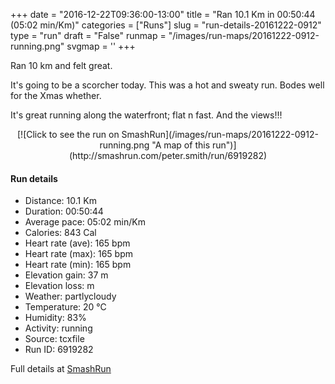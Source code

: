 +++
date = "2016-12-22T09:36:00-13:00"
title = "Ran 10.1 Km in 00:50:44 (05:02 min/Km)"
categories = ["Runs"]
slug = "run-details-20161222-0912"
type = "run"
draft = "False"
runmap = "/images/run-maps/20161222-0912-running.png"
svgmap = '<polyline points="0 54, 0 57, 1 58, 1 58, 1 58, 2 57, 3 56, 4 56, 5 55, 6 54, 7 53, 7 52, 10 50, 10 50, 11 50, 11 49, 12 49, 13 48, 13 48, 14 47, 16 46, 18 46, 19 46, 20 46, 21 47, 22 47, 23 48, 24 48, 27 45, 27 43, 27 43, 29 43, 29 43, 29 43, 31 42, 41 43, 44 44, 46 44, 47 45, 47 46, 52 50, 55 52, 58 53, 60 54, 62 54, 62 54, 66 54, 67 54, 71 53, 79 51, 81 50, 82 49, 84 49, 87 50, 89 50, 92 52, 94 51, 98 49, 100 47, 100 46, 100 46, 99 44, 100 46, 100 47, 99 48, 98 49, 95 51, 94 51, 92 52, 89 50, 84 49, 83 49, 82 50, 80 50, 79 51, 72 53, 67 54, 65 54, 62 54, 58 53, 55 52, 53 50, 50 48, 48 47, 48 47, 46 45, 43 44, 41 43, 38 43, 33 43, 27 43, 26 44, 24 46, 23 47, 22 47, 19 46, 18 45, 17 46, 15 46, 11 48">'
+++

Ran 10 km and felt great. 

It's going to be a scorcher today. This was a hot and sweaty run. Bodes well for the Xmas whether. 

It's great running along the waterfront; flat n fast. And the views!!!

<!--more-->

<center>
[![Click to see the run on SmashRun](/images/run-maps/20161222-0912-running.png "A map of this run")](http://smashrun.com/peter.smith/run/6919282)
</center>

#### Run details

* Distance: 10.1 Km
* Duration: 00:50:44
* Average pace: 05:02 min/Km
* Calories: 843 Cal
* Heart rate (ave): 165 bpm
* Heart rate (max): 165 bpm
* Heart rate (min): 165 bpm
* Elevation gain: 37 m
* Elevation loss:  m
* Weather: partlycloudy
* Temperature: 20 &deg;C
* Humidity: 83%
* Activity: running
* Source: tcxfile
* Run ID: 6919282

Full details at [SmashRun](http://smashrun.com/peter.smith/run/6919282)